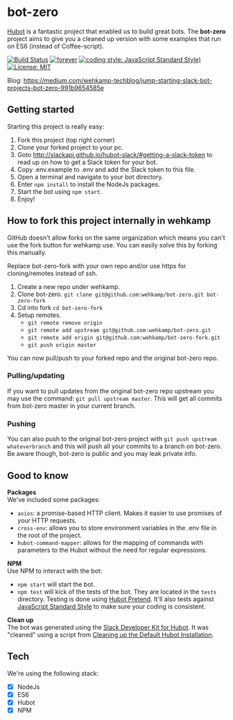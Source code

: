 # bot-zero
<a href="https://hubot.github.com/">Hubot</a> is a fantastic project that enabled us to build great bots. The **bot-zero** project aims to give you a cleaned up version with some examples that run on ES6 (instead of Coffee-script).

[![Build Status](https://travis-ci.org/wehkamp/bot-zero.svg?branch=master)](https://travis-ci.org/wehkamp/bot-zero)
[![forever](https://david-dm.org/wehkamp/bot-zero.svg)](https://david-dm.org/wehkamp/bot-zero)
[![coding style: JavaScript Standard Style)](https://img.shields.io/badge/code%20style-JavaScript%20Standard%20Style-ff69b4.svg)](https://standardjs.com/)
[![License: MIT](https://img.shields.io/badge/License-MIT-yellow.svg)](https://opensource.org/licenses/MIT)

Blog: https://medium.com/wehkamp-techblog/jump-starting-slack-bot-projects-bot-zero-991b9654585e

## Getting started
Starting this project is really easy:

1. Fork this project (top right corner)
2. Clone your forked project to your pc.
3. Goto http://slackapi.github.io/hubot-slack/#getting-a-slack-token to read up on how to get a Slack token for your bot.
4. Copy .env.example to .env and add the Slack token to this file.
5. Open a terminal and navigate to your bot directory.
6. Enter `npm install` to install the NodeJs packages.
7. Start the bot using `npm start`.
7. Enjoy!


## How to fork this project internally in wehkamp
GitHub doesn't allow forks on the same organization which means you can't use the fork button for wehkamp use. You can easily solve this by forking this manually.

Replace bot-zero-fork with your own repo and/or use https for cloning/remotes instead of ssh.

1. Create a new repo under wehkamp.
2. Clone bot-zero. `git clone git@github.com:wehkamp/bot-zero.git bot-zero-fork`
3. Cd into fork `cd bot-zero-fork`
3. Setup remotes.
    - `git remote remove origin`
    - `git remote add upstream git@github.com:wehkamp/bot-zero.git`
    - `git remote add origin git@github.com:wehkamp/bot-zero-fork.git`
    - `git push origin master`

You can now pull/push to your forked repo and the original bot-zero repo.

### Pulling/updating
If you want to pull updates from the original bot-zero repo upstream you may use the command: `git pull upstream master`. This will get all commits from bot-zero master in your current branch.

### Pushing
You can also push to the original bot-zero project with `git push upstream whateverbranch` and this will push all your commits to a branch on bot-zero. Be aware though, bot-zero is public and you may leak private info.

## Good to know

**Packages** <br/>
We've included some packages:
- `axios`: a promise-based HTTP client. Makes it easier to use promises of your HTTP requests.
- `cross-env`: allows you to store environment variables in the .env file in the root of the project.
- `hubot-command-mapper`: allows for the mapping of commands with parameters to the Hubot without the need for regular expressions.

**NPM**<br/>
Use NPM to interact with the bot:
- `npm start` will start the bot.
- `npm test` will kick of the tests of the bot. They are located in the `tests` directory. Testing is done using <a href="https://www.npmjs.com/package/hubot-pretend">Hubot Pretend</a>. It'll also tests against <a href="https://standardjs.com/">JavaScript Standard Style</a> to make sure your coding is consistent.

**Clean up**<br/>
The bot was generated using the <a href="http://slackapi.github.io/hubot-slack/">Slack Developer Kit for Hubot</a>. It was "cleaned" using a script from <a href="https://keestalkstech.com/2018/04/cleaning-up-the-default-hubot-installation/">Cleaning up the Default Hubot Installation</a>.

## Tech
We're using the following stack:
- [x] NodeJs
- [x] ES6
- [x] Hubot
- [x] NPM
